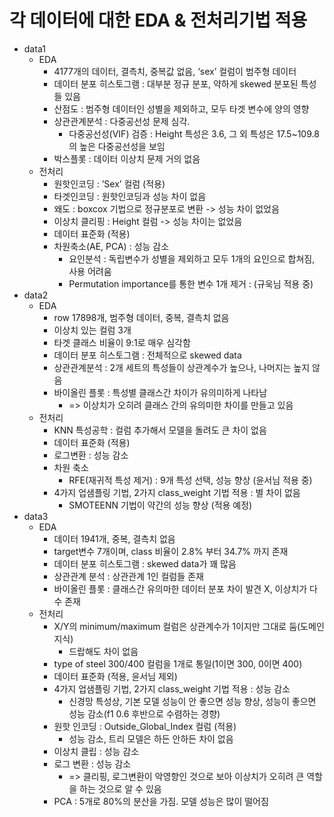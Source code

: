 # 각 데이터에 대한 EDA & 전처리기법 적용

* data1
    * EDA 
        * 4177개의 데이터, 결측치, 중복값 없음, ‘sex’ 컬럼이 범주형 데이터
        * 데이터 분포 히스토그램 : 대부분 정규 분포, 약하게 skewed  분포된 특성들 있음
        * 산점도 : 범주형 데이터인 성별을 제외하고, 모두 타겟 변수에 양의 영향
        * 상관관계분석 : 다중공선성 문제 심각.
            * 다중공선성(VIF) 검증 : Height 특성은 3.6, 그 외 특성은 17.5~109.8의 높은 다중공선성을 보임
        * 박스플롯 : 데이터 이상치 문제 거의 없음
    * 전처리
        * 원핫인코딩 : ’Sex’ 컬럼 (적용)
        * 타겟인코딩 : 원핫인코딩과 성능 차이 없음
        * 왜도 : boxcox 기법으로 정규분포로 변환 -> 성능 차이 없었음
        * 이상치 클리핑 : Height 컬럼 -> 성능 차이는 없었음
        * 데이터 표준화 (적용)
        * 차원축소(AE, PCA) : 성능 감소
            * 요인분석 : 독립변수가 성별을 제외하고 모두 1개의 요인으로 합쳐짐, 사용 어려움
            * Permutation importance를 통한 변수 1개 제거 : (규욱님 적용 중)
* data2
    * EDA
        * row 17898개, 범주형 데이터, 중복, 결측치 없음
        * 이상치 있는 컬럼 3개
        * 타겟 클래스 비율이 9:1로 매우 심각함
        * 데이터 분포 히스토그램 : 전체적으로 skewed data
        * 상관관계분석 : 2개 세트의 특성들이 상관계수가 높으나, 나머지는 높지 않음
        * 바이올린 플롯 : 특성별 클래스간 차이가 유의미하게 나타남
            * => 이상치가 오히려 클래스 간의 유의미한 차이를 만들고 있음
    * 전처리
        * KNN 특성공학 : 컬럼 추가해서 모델을 돌려도 큰 차이 없음
        * 데이터 표준화 (적용)
        * 로그변환 : 성능 감소
        * 차원 축소
            * RFE(재귀적 특성 제거) : 9개 특성 선택, 성능 향상 (윤서님 적용 중)
        * 4가지 업샘플링 기법, 2가지 class_weight 기법 적용 : 별 차이 없음
            * SMOTEENN 기법이 약간의 성능 향상 (적용 예정)
* data3
    * EDA
        * 데이터 1941개, 중복, 결측치 없음
        * target변수 7개이며, class 비율이 2.8% 부터 34.7% 까지 존재
        * 데이터 분포 히스토그램 : skewed data가 꽤 많음
        * 상관관계 분석 : 상관관계 1인 컬럼들 존재
        * 바이올린 플롯 : 클래스간 유의마한 데이터 분포 차이 발견 X, 이상치가 다수 존재
    * 전처리
        * X/Y의 minimum/maximum 컬럼은 상관계수가 1이지만 그대로 둠(도메인 지식)
            * 드랍해도 차이 없음
        * type of steel 300/400 컬럼을 1개로 통일(1이면 300, 0이면 400)
        * 데이터 표준화 (적용, 윤서님 제외)
        * 4가지 업샘플링 기법, 2가지 class_weight 기법 적용 : 성능 감소
            * 신경망 특성상, 기본 모델 성능이 안 좋으면 성능 향상, 성능이 좋으면 성능 감소(f1 0.6 후반으로 수렴하는 경향)
        * 원핫 인코딩 : Outside_Global_Index 컬럼 (적용)
            * 성능 감소, 트리 모델은 하든 안하든 차이 없음
        * 이상치 클립 : 성능 감소
        * 로그 변환 : 성능 감소
            * => 클리핑, 로그변환이 악영향인 것으로 보아 이상치가 오히려 큰 역할을 하는 것으로 알 수 있음
        * PCA : 5개로 80%의 분산을 가짐. 모델 성능은 많이 떨어짐